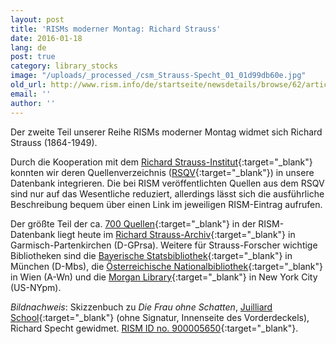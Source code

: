 ```yaml
---
layout: post
title: 'RISMs moderner Montag: Richard Strauss'
date: 2016-01-18
lang: de
post: true
category: library_stocks
image: "/uploads/_processed_/csm_Strauss-Specht_01_01d99db60e.jpg"
old_url: http://www.rism.info/de/startseite/newsdetails/browse/62/article/64/rism-modern-monday-richard-strauss.html
email: ''
author: ''
---
```



Der zweite Teil unserer Reihe RISMs moderner Montag widmet sich Richard Strauss (1864-1949).

Durch die Kooperation mit dem [Richard Strauss-Institut](http://www.richard-strauss-institut.de/rsqv.php3){:target="_blank"} konnten wir deren Quellenverzeichnis ([RSQV](http://www.rsi-rsqv.de/){:target="_blank"}) in unsere Datenbank integrieren. Die bei RISM veröffentlichten Quellen aus dem RSQV sind nur auf das Wesentliche reduziert, allerdings lässt sich die ausführliche Beschreibung bequem über einen Link im jeweiligen RISM-Eintrag aufrufen.

Der größte Teil der ca. [700 Quellen](https://opac.rism.info/metaopac/search?View=rism&author=11861911X){:target="_blank"} in der RISM-Datenbank liegt heute im [Richard Strauss-Archiv](https://opac.rism.info/metaopac/search?View=rism&author=11861911X&siglum=D-GPrsa){:target="_blank"} in Garmisch-Partenkirchen (D-GPrsa). Weitere für Strauss-Forscher wichtige Bibliotheken sind die [Bayerische Statsbibliothek](https://opac.rism.info/metaopac/search?View=rism&author=11861911X&siglum=D-Mbs){:target="_blank"} in München (D-Mbs), die [Österreichische Nationalbibliothek](https://opac.rism.info/metaopac/search?View=rism&author=11861911X&siglum=A-Wn){:target="_blank"} in Wien (A-Wn) und die [Morgan Library](https://opac.rism.info/metaopac/search?View=rism&author=11861911X&siglum=US-NYpm){:target="_blank"} in New York City (US-NYpm).

_Bildnachweis_: Skizzenbuch zu _Die Frau ohne Schatten_, [Juilliard School](http://juilliardmanuscriptcollection.org/strauss-richard/strs_fos1/?manuscript=Die%20Frau%20ohne%20Schatten.%201st%20Act%20%28Sketches%29){:target="_blank"} (ohne Signatur, Innenseite des Vorderdeckels), Richard Specht gewidmet. [RISM ID no. 900005650](https://opac.rism.info/search?id=900005650){:target="_blank"}.



<script type="text/javascript">var switchTo5x=true;</script><script type="text/javascript" src="http://w.sharethis.com/button/buttons.js"></script><script type="text/javascript">stLight.options({publisher: "9b601438-1ce1-49d8-bfd7-9cff5df54c17", doNotHash: false, doNotCopy: false, hashAddressBar: false});</script>